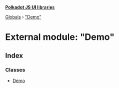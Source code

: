 **[Polkadot JS UI libraries](../README.md)**

[Globals](../globals.md) › ["Demo"](_demo_.md)

# External module: "Demo"

## Index

### Classes

* [Demo](../classes/_demo_.demo.md)